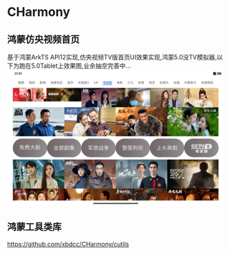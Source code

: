 # CHarmony
## 鸿蒙仿央视频首页
基于鸿蒙ArkTS API12实现,仿央视频TV版首页UI效果实现,鸿蒙5.0没TV模拟器,以下为跑在5.0Tablet上效果图,业余抽空完善中...
![首页电视剧tab效果图](xbd/images/ysp_home_video_screen.jpeg)


## 鸿蒙工具类库
https://github.com/xbdcc/CHarmony/cutils
